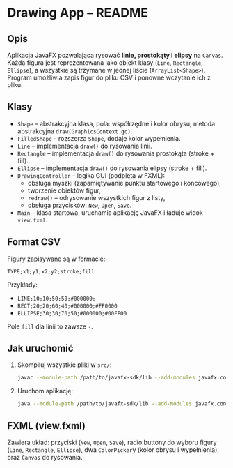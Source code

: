 # Drawing App – README

## Opis
Aplikacja JavaFX pozwalająca rysować **linie, prostokąty i elipsy** na `Canvas`.  
Każda figura jest reprezentowana jako obiekt klasy (`Line`, `Rectangle`, `Ellipse`), a wszystkie są trzymane w jednej liście (`ArrayList<Shape>`).  
Program umożliwia zapis figur do pliku CSV i ponowne wczytanie ich z pliku.

## Klasy
- `Shape` – abstrakcyjna klasa, pola: współrzędne i kolor obrysu, metoda abstrakcyjna `draw(GraphicsContext gc)`.
- `FilledShape` – rozszerza `Shape`, dodaje kolor wypełnienia.
- `Line` – implementacja `draw()` do rysowania linii.
- `Rectangle` – implementacja `draw()` do rysowania prostokąta (stroke + fill).
- `Ellipse` – implementacja `draw()` do rysowania elipsy (stroke + fill).
- `DrawingController` – logika GUI (podpięta w FXML):
  - obsługa myszki (zapamiętywanie punktu startowego i końcowego),
  - tworzenie obiektów figur,
  - `redraw()` – odrysowanie wszystkich figur z listy,
  - obsługa przycisków: `New`, `Open`, `Save`.
- `Main` – klasa startowa, uruchamia aplikację JavaFX i ładuje widok `view.fxml`.

## Format CSV
Figury zapisywane są w formacie:
```
TYPE;x1;y1;x2;y2;stroke;fill
```
Przykłady:
- `LINE;10;10;50;50;#000000;-`
- `RECT;20;20;60;40;#000000;#FF0000`
- `ELLIPSE;30;30;70;50;#000000;#00FF00`

Pole `fill` dla linii to zawsze `-`.

## Jak uruchomić
1. Skompiluj wszystkie pliki w `src/`:
   ```bash
   javac --module-path /path/to/javafx-sdk/lib --add-modules javafx.controls,javafx.fxml src/*.java
   ```
2. Uruchom aplikację:
   ```bash
   java --module-path /path/to/javafx-sdk/lib --add-modules javafx.controls,javafx.fxml -cp src Main
   ```

## FXML (view.fxml)
Zawiera układ: przyciski (`New`, `Open`, `Save`), radio buttony do wyboru figury (`Line`, `Rectangle`, `Ellipse`), dwa `ColorPicker`y (kolor obrysu i wypełnienia), oraz `Canvas` do rysowania.
